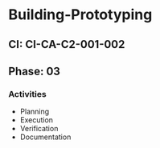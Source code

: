 # Building-Prototyping

## CI: CI-CA-C2-001-002
## Phase: 03

### Activities
- Planning
- Execution
- Verification
- Documentation
